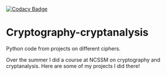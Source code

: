 [![Codacy Badge](https://api.codacy.com/project/badge/Grade/55dddb76c44a42f79954c78e1b494d93)](https://www.codacy.com/app/***REMOVED***/Cryptography-cryptanalysis?utm_source=github.com&amp;utm_medium=referral&amp;utm_content=riley-martine/Cryptography-cryptanalysis&amp;utm_campaign=Badge_Grade)

# Cryptography-cryptanalysis

Python code from projects on different ciphers.

Over the summer I did a course at NCSSM on cryptography and cryptanalysis. Here are some of my projects I did there!

